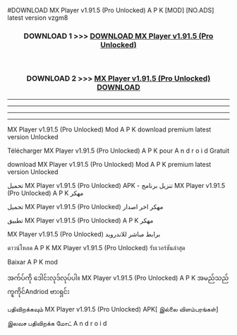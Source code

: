 #DOWNLOAD MX Player  v1.91.5 (Pro Unlocked) A P K [MOD] [NO.ADS] latest version vzgm8



<div align="center">

<h3>DOWNLOAD 1 >>> <a href="https://teeasianyam.web.app?sq=MX Player  v1.91.5 (Pro Unlocked)">DOWNLOAD MX Player  v1.91.5 (Pro Unlocked) </a></h3><br>

<h3>DOWNLOAD 2 >>> <a href="https://teeasianyam.web.app?sq=MX Player  v1.91.5 (Pro Unlocked) ">MX Player  v1.91.5 (Pro Unlocked)  DOWNLOAD </a></h3>

</div>


----------------------------------------------------------

----------------------------------------------------------

----------------------------------------------------------

----------------------------------------------------------


MX Player  v1.91.5 (Pro Unlocked)  Mod A P K download premium latest version Unlocked

Télécharger MX Player  v1.91.5 (Pro Unlocked)  A P K pour A n d r o i d Gratuit

download MX Player  v1.91.5 (Pro Unlocked)  Mod A P K premium latest version Unlocked

تحميل MX Player  v1.91.5 (Pro Unlocked)  APK - تنزيل برنامج MX Player  v1.91.5 (Pro Unlocked)  A P K مهكر

تحميل MX Player  v1.91.5 (Pro Unlocked)  مهكر اخر اصدار

تطبيق MX Player  v1.91.5 (Pro Unlocked)  A P K مهكر

MX Player  v1.91.5 (Pro Unlocked)  برابط مباشر للاندرويد

ดาวน์โหลด A P K MX Player  v1.91.5 (Pro Unlocked)  รับเวอร์ชันล่าสุด

Baixar A P K mod

အက်ပ်ကို ဒေါင်းလုဒ်လုပ်ပါ။ MX Player  v1.91.5 (Pro Unlocked)  A P K အမည်သည်ကူကိုင်Andriod ဗားရှင်း

பதிவிறக்கவும் MX Player  v1.91.5 (Pro Unlocked)  APK[ இல்லை விளம்பரங்கள்] 
 
இலவச பதிவிறக்க மோட் A n d r o i d



